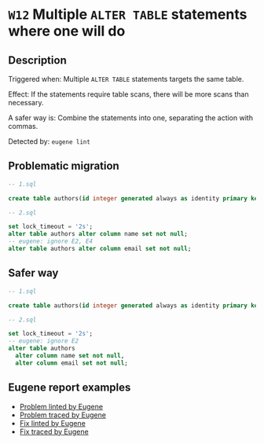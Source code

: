 # `W12` Multiple `ALTER TABLE` statements where one will do

## Description

Triggered when: Multiple `ALTER TABLE` statements targets the same table.

Effect: If the statements require table scans, there will be more scans than necessary.

A safer way is: Combine the statements into one, separating the action with commas.

Detected by: `eugene lint`

## Problematic migration

```sql
-- 1.sql

create table authors(id integer generated always as identity primary key, name text, email text);

-- 2.sql

set lock_timeout = '2s';
alter table authors alter column name set not null;
-- eugene: ignore E2, E4
alter table authors alter column email set not null;

```

## Safer way

```sql
-- 1.sql

create table authors(id integer generated always as identity primary key, name text, email text);

-- 2.sql

set lock_timeout = '2s';
-- eugene: ignore E2
alter table authors
  alter column name set not null,
  alter column email set not null;

```

## Eugene report examples

- [Problem linted by Eugene](unsafe_lint.md)
- [Problem traced by Eugene](unsafe_trace.md)
- [Fix linted by Eugene](safer_trace.md)
- [Fix traced by Eugene](safer_trace.md)
